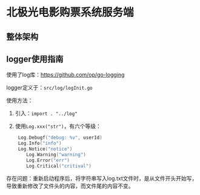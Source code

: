 # 北极光电影购票系统服务端

## 整体架构

## logger使用指南

使用了log库：https://github.com/op/go-logging

logger定义于：`src/log/logInit.go`

使用方法：

1. 引入：`import . "../log"`

2. 使用`Log.xxx("str")`，有六个等级：

   ```go
   	Log.Debugf("debug: %v", userId)
   	Log.Info("info")
   	Log.Notice("notice")
       Log.Warning("warning")
       Log.Error("err")
       Log.Critical("critival")
   ```

存在问题：重新启动程序后，将字符串写入log.txt文件时，是从文件开头开始写，导致重新修改了文件头的内容，而文件尾的内容不变。